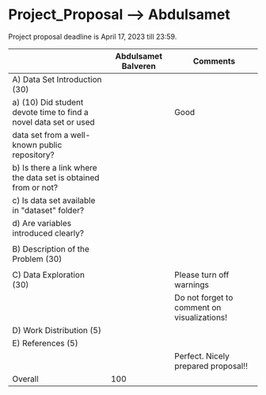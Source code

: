 # Project_Proposal --> Abdulsamet

Project proposal deadline is April 17, 2023 till 23:59.


|                                                                      | Abdulsamet Balveren | Comments                                    |
|----------------------------------------------------------------------|---------------------|---------------------------------------------|
| A) Data Set Introduction (30)                                        |                     |                                             |
|     a) (10) Did student devote time to find a novel data set or used |                     | Good                                        |
|    data set from a well-known public repository?                     |                     |                                             |
|    b) Is there a link where the data set is obtained from or not?    |                     |                                             |
|    c) Is data set available in "dataset" folder?                     |                     |                                             |
|   d) Are variables introduced clearly?                               |                     |                                             |
|                                                                      |                     |                                             |
| B) Description of the Problem (30)                                   |                     |                                             |
|                                                                      |                     |                                             |
| C) Data Exploration (30)                                             |                     | Please turn off warnings                    |
|                                                                      |                     | Do not forget to comment on visualizations! |
| D) Work Distribution (5)                                             |                     |                                             |
| E) References (5)                                                    |                     |                                             |
|                                                                      |                     | Perfect. Nicely prepared proposal!!         |
| Overall                                                              | 100                 |                                             |
